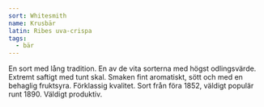 ```yaml
---
sort: Whitesmith
name: Krusbär
latin: Ribes uva-crispa
tags:
  - bär
---
```


En sort med lång tradition. En av de vita sorterna med högst odlingsvärde. Extremt saftigt med tunt skal. Smaken fint aromatiskt, sött och med en behaglig fruktsyra. Förklassig kvalitet. Sort från föra 1852, väldigt populär runt 1890. Väldigt produktiv.
